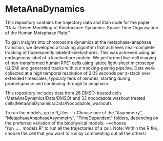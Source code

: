 # MetaAnaDynamics
This repository contains the trajectory data and Stan code for the paper "Data-Driven Modelling of Kinetochore Dynamics: Space-Time Organisation of the Human Metaphase Plate."

To gain insights into chromosome dynamics at the metaphase-anaphase transition, we developed a tracking algorithm that achieves near-complete tracking of fluorescently labeled kinetochores. This was achieved using an endogenous label of a kinetochore protein. We performed live-cell imaging of non-transformed human RPE1 cells using lattice light-sheet microscopy (LLSM) and generated tracks with our tracking-pairing pipeline. Data were collected at a high temporal resolution of 2.05 seconds per z-stack over extended timescales, typically tens of minutes, starting during prometaphase and continuing through to anaphase.

This repository includes data from 26 DMSO-treated cells (MetaAnaDynamics/Data/DMSO) and 33 nocodazole washout treated cells(MetaAnaDynamics/Data/Nocodazole_washout).

To run the models, go to R_files --> Choose one of the "Asymmetry", "MetaphaseAnaphaseAsymmetry", "TimeDependent" folders, depending on the preferred variation of the biophysical models.  -->choose "run_...._models.R" to run all the trajectories of a cell. Note: Within the R file, choose the cell that you want to run by commenting out all the others!



